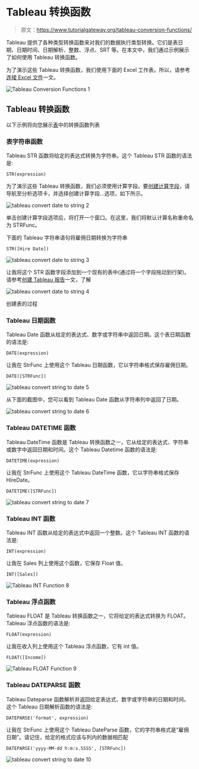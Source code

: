 # Tableau 转换函数

> 原文：<https://www.tutorialgateway.org/tableau-conversion-functions/>

Tableau 提供了各种类型转换函数来对我们的数据执行类型转换。它们是表日期、日期时间、日期解析、整数、浮点、SRT 等。在本文中，我们通过示例展示了如何使用 Tableau 转换函数。

为了演示这些 Tableau 转换函数，我们使用下面的 Excel 工作表。所以，请参考[连接 Excel 文件](https://www.tutorialgateway.org/connecting-to-excel-files-in-tableau/)一文。

![Tableau Conversion Functions 1](img/b8d72a715ecdda87234709dd1434c134.png)

## Tableau 转换函数

以下示例将向您展示[表](https://www.tutorialgateway.org/tableau/)中的转换函数列表

### 表字符串函数

Tableau STR 函数将给定的表达式转换为字符串。这个 Tableau STR 函数的语法是:

```
STR(expression)
```

为了演示这些 Tableau 转换函数，我们必须使用计算字段。要[创建计算字段](https://www.tutorialgateway.org/calculated-field-tableau/)，请导航至分析选项卡，并选择创建计算字段…选项，如下所示。

![tableau convert date to string 2](img/61261ccd6763643ddd9ee2add7ab7ba5.png)

单击创建计算字段选项后，将打开一个窗口。在这里，我们将默认计算名称重命名为 STRFunc。

下面的 Tableau 字符串语句将雇佣日期转换为字符串

```
STR([Hire Date])
```

![tableau convert date to string 3](img/c2d4a183c6974f4e2baeda2c45894751.png)

让我将这个 STR 函数字段添加到一个现有的表中(通过将一个字段拖动到行架)。请参考[创建 Tableau 报告](https://www.tutorialgateway.org/tableau-table-report/)一文，了解

![tableau convert date to string 4](img/3918d81af64ec0bf847f9b1db5e34537.png)

创建表的过程

### Tableau 日期函数

Tableau Date 函数从给定的表达式、数字或字符串中返回日期。这个表日期函数的语法是:

```
DATE(expression)
```

让我在 StrFunc 上使用这个 Tableau 日期函数，它以字符串格式保存雇佣日期。

```
DATE([STRFunc])
```

![tableau convert string to date 5](img/7dae5714135f328f10fbb7a040df4032.png)

从下面的截图中，您可以看到 Tableau Date 函数从字符串列中返回了日期。

![tableau convert string to date 6](img/1bb5662a2c67f0fbad2d30652938a7b3.png)

### Tableau DATETIME 函数

Tableau DateTime 函数是 Tableau 转换函数之一，它从给定的表达式、字符串或数字中返回日期和时间。这个 Tableau Datetime 函数的语法是:

```
DATETIME(expression)
```

让我在 StrFunc 上使用这个 Tableau DateTime 函数，它以字符串格式保存 HireDate。

```
DATETIME([STRFunc])
```

![tableau convert string to date 7](img/f944a50aebc1d258e85e07c9a18965d8.png)

### Tableau INT 函数

Tableau INT 函数从给定的表达式中返回一个整数。这个 Tableau INT 函数的语法是:

```
INT(expression)
```

让我在 Sales 列上使用这个函数，它保存 Float 值。

```
INT([Sales])
```

![Tableau INT Function 8](img/7fba8560479b63946290e8f6610a32f0.png)

### Tableau 浮点函数

Tableau FLOAT 是 Tableau 转换函数之一，它将给定的表达式转换为 FLOAT。Tableau 浮点函数的语法是:

```
FLOAT(expression)
```

让我在收入列上使用这个 Tableau 浮点函数，它有 int 值。

```
FLOAT([Income])
```

![Tableau FLOAT Function 9](img/b106137c693654d9661177f5b51450f4.png)

### Tableau DATEPARSE 函数

Tableau Dateparse 函数解析并返回给定表达式、数字或字符串的日期和时间。这个 Tableau 日期解析函数的语法是:

```
DATEPARSE('format', expression)
```

让我在 StrFunc 上使用这个 Tableau DateParse 函数，它的字符串格式是“雇佣日期”。请记住，给定的格式应该与列内的数据相匹配

```
DATEPARSE('yyyy-MM-dd h:m:s.SSSS', [STRFunc])
```

![tableau convert string to date 10](img/153de7a41a236c4be868c7b30de8c9df.png)
